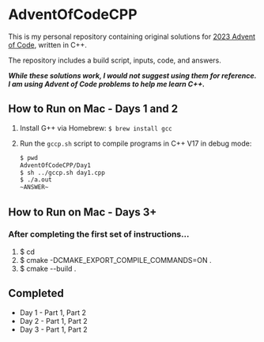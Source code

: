 # AdventOfCodeCPP

This is my personal repository containing original solutions for [2023 Advent of Code](https://adventofcode.com/2023/about), written in C++.

The repository includes a build script, inputs, code, and answers.

***While these solutions work, I would not suggest using them for reference. I am using Advent of Code problems to help me learn C++.*** 

## How to Run on Mac - Days 1 and 2
1. Install G++ via Homebrew: `$ brew install gcc`
2. Run the `gccp.sh` script to compile programs in C++ V17 in debug mode:

   ```bash
   $ pwd
   AdventOfCodeCPP/Day1
   $ sh ../gccp.sh day1.cpp
   $ ./a.out
   ~ANSWER~ 
   ```

## How to Run on Mac - Days 3+ 
### After completing the first set of instructions...

1. $ cd <dayXX> 
2. $ cmake -DCMAKE_EXPORT_COMPILE_COMMANDS=ON .
3. $ cmake --build . 

## Completed
- Day 1 - Part 1, Part 2 
- Day 2 - Part 1, Part 2 
- Day 3 - Part 1, Part 2
